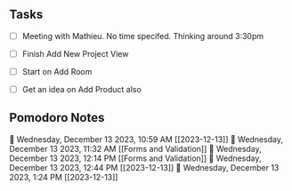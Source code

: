## Tasks
- [ ] Meeting with Mathieu. No time specifed. Thinking around 3:30pm
- [ ] Finish Add New Project View
- [ ] Start on Add Room
- [ ] Get an idea on Add Product also





## Pomodoro Notes

🍅 Wednesday, December 13 2023, 10:59 AM [[2023-12-13]]
🍅 Wednesday, December 13 2023, 11:32 AM [[Forms and Validation]]🍅 Wednesday, December 13 2023, 12:14 PM [[Forms and Validation]]🍅 Wednesday, December 13 2023, 12:44 PM [[2023-12-13]]🍅 Wednesday, December 13 2023, 1:24 PM [[2023-12-13]]